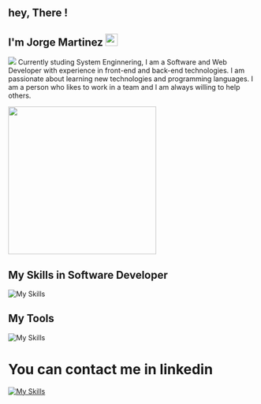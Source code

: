 

## hey, There ! 

##  I'm Jorge Martinez  <img src="https://media.giphy.com/media/hvRJCLFzcasrR4ia7z/giphy.gif" width="25px">



<img src="https://user-images.githubusercontent.com/73097560/115834477-dbab4500-a447-11eb-908a-139a6edaec5c.gif">
Currently studing System Enginnering, I am a Software and Web Developer with experience in front-end and back-end technologies. I am passionate about learning new technologies and programming languages. I am a person who likes to work in a team and I am always willing to help others.

<picture> <img align="center" src="https://github.com/7oSkaaa/7oSkaaa/blob/main/Images/Right_Side.gif?raw=true" width = 300px></picture>

## My Skills in Software Developer 

![My Skills](https://skillicons.dev/icons?i=js,html,css,ts,angular,bootstrap,cs,dotnet,mongodb,mysql,wordpress,tailwind,sqlserver)

## My Tools 

![My Skills](https://skillicons.dev/icons?i=,git,github,npm,visualstudio,vscode,windows,aws,docker,azure)

# You can contact me in linkedin 
[![My Skills](https://skillicons.dev/icons?i=linkedin)](https://www.linkedin.com/in/jorge-martinez-145a90257/)

 


